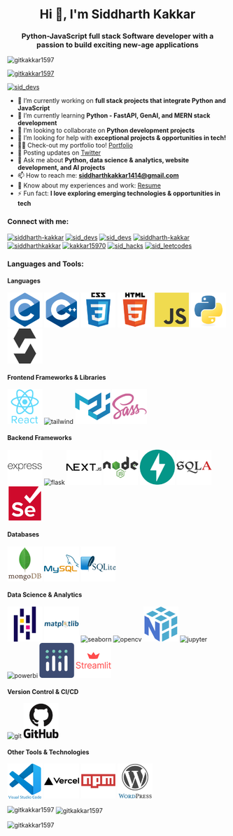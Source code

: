 <h1 align="center">Hi 👋, I'm Siddharth Kakkar</h1>
<h3 align="center">Python-JavaScript full stack Software developer with a passion to build exciting new-age applications</h3>

<p align="left"> <img src="https://komarev.com/ghpvc/?username=gitkakkar1597&label=Profile%20views&color=0e75b6&style=flat" alt="gitkakkar1597" /> </p>

<p align="left"> <a href="https://github.com/ryo-ma/github-profile-trophy"><img src="https://github-profile-trophy.vercel.app/?username=gitkakkar1597" alt="gitkakkar1597" /></a> </p>

<p align="left"> <a href="https://twitter.com/sid_devs" target="blank"><img src="https://img.shields.io/twitter/follow/sid_devs?logo=twitter&style=for-the-badge" alt="sid_devs" /></a> </p>

- 🔭 I’m currently working on **full stack projects that integrate Python and JavaScript**
- 🌱 I’m currently learning **Python - FastAPI, GenAI, and MERN stack development**
- 👯 I’m looking to collaborate on **Python development projects**
- 🤝 I’m looking for help with **exceptional projects & opportunities in tech!**
- 👨‍💻 Check-out my portfolio too! [Portfolio](https://glowing-marshmallow-1c4793.netlify.app/)
- 📝 Posting updates on [Twitter](https://twitter.com/sid_devs)
- 💬 Ask me about **Python, data science & analytics, website development, and AI projects**
- 📫 How to reach me: **siddharthkakkar1414@gmail.com**
- 📄 Know about my experiences and work: [Resume](https://drive.google.com/file/d/1_9Z612034nHzjNuYEe-GIRqHKR5Aa5pj/view?usp=sharing)
- ⚡ Fun fact: **I love exploring emerging technologies & opportunities in tech**

<h3 align="left">Connect with me:</h3>
<p align="left">
<a href="https://codepen.io/siddharth-kakkar" target="blank"><img align="center" src="https://raw.githubusercontent.com/rahuldkjain/github-profile-readme-generator/master/src/images/icons/Social/codepen.svg" alt="siddharth-kakkar" height="80" width="80" /></a>
<a href="https://dev.to/sid_devs" target="blank"><img align="center" src="https://raw.githubusercontent.com/rahuldkjain/github-profile-readme-generator/master/src/images/icons/Social/devto.svg" alt="sid_devs" height="80" width="80" /></a>
<a href="https://twitter.com/sid_devs" target="blank"><img align="center" src="https://raw.githubusercontent.com/rahuldkjain/github-profile-readme-generator/master/src/images/icons/Social/twitter.svg" alt="sid_devs" height="80" width="80" /></a>
<a href="https://linkedin.com/in/siddharth-kakkar" target="blank"><img align="center" src="https://raw.githubusercontent.com/rahuldkjain/github-profile-readme-generator/master/src/images/icons/Social/linked-in-alt.svg" alt="siddharth-kakkar" height="80" width="80" /></a>
<a href="https://kaggle.com/siddharthkakkar" target="blank"><img align="center" src="https://raw.githubusercontent.com/rahuldkjain/github-profile-readme-generator/master/src/images/icons/Social/kaggle.svg" alt="siddharthkakkar" height="80" width="80" /></a>
<a href="https://instagram.com/kakkar15970" target="blank"><img align="center" src="https://raw.githubusercontent.com/rahuldkjain/github-profile-readme-generator/master/src/images/icons/Social/instagram.svg" alt="kakkar15970" height="80" width="80" /></a>
<a href="https://www.hackerrank.com/sid_hacks" target="blank"><img align="center" src="https://raw.githubusercontent.com/rahuldkjain/github-profile-readme-generator/master/src/images/icons/Social/hackerrank.svg" alt="sid_hacks" height="80" width="80" /></a>
<a href="https://www.leetcode.com/sid_leetcodes" target="blank"><img align="center" src="https://raw.githubusercontent.com/rahuldkjain/github-profile-readme-generator/master/src/images/icons/Social/leet-code.svg" alt="sid_leetcodes" height="80" width="80" /></a>
</p>

<h3 align="left">Languages and Tools:</h3>

<h4>Languages</h4>
<p align="left">
<img src="https://raw.githubusercontent.com/devicons/devicon/master/icons/c/c-original.svg" alt="c" width="80" height="80"/>
<img src="https://raw.githubusercontent.com/devicons/devicon/master/icons/cplusplus/cplusplus-original.svg" alt="cplusplus" width="80" height="80"/>
<img src="https://raw.githubusercontent.com/devicons/devicon/master/icons/css3/css3-original-wordmark.svg" alt="css3" width="80" height="80"/>
<img src="https://raw.githubusercontent.com/devicons/devicon/master/icons/html5/html5-original-wordmark.svg" alt="html5" width="80" height="80"/>
<img src="https://raw.githubusercontent.com/devicons/devicon/master/icons/javascript/javascript-original.svg" alt="javascript" width="80" height="80"/>
<img src="https://raw.githubusercontent.com/devicons/devicon/master/icons/python/python-original.svg" alt="python" width="80" height="80"/>
<img src="https://github.com/devicons/devicon/blob/master/icons/solidity/solidity-plain.svg" alt="solidity" width="80" height="80"/>
</p>

<h4>Frontend Frameworks & Libraries</h4>
<p align="left">
<img src="https://raw.githubusercontent.com/devicons/devicon/master/icons/react/react-original-wordmark.svg" alt="react" width="80" height="80"/>
<img src="https://www.vectorlogo.zone/logos/tailwindcss/tailwindcss-icon.svg" alt="tailwind" width="80" height="80"/>
<img src="https://github.com/devicons/devicon/blob/master/icons/materialui/materialui-original.svg" alt="MaterialUI" width="80" height="80"/>
<img src="https://github.com/devicons/devicon/blob/master/icons/sass/sass-original.svg" alt="Sass" width="80" height="80"/>
</p>

<h4>Backend Frameworks</h4>
<p align="left">
<img src="https://raw.githubusercontent.com/devicons/devicon/master/icons/express/express-original-wordmark.svg" alt="express" width="80" height="80"/>
<img src="https://www.vectorlogo.zone/logos/pocoo_flask/pocoo_flask-icon.svg" alt="flask" width="80" height="80"/>
<img src="https://raw.githubusercontent.com/devicons/devicon/master/icons/nextjs/nextjs-original-wordmark.svg" alt="nextjs" width="80" height="80"/>
<img src="https://raw.githubusercontent.com/devicons/devicon/master/icons/nodejs/nodejs-original-wordmark.svg" alt="nodejs" width="80" height="80"/>
<img src="https://github.com/devicons/devicon/blob/master/icons/fastapi/fastapi-original.svg" alt="fastapi" width="80" height="80"/>
<img src="https://github.com/devicons/devicon/blob/master/icons/sqlalchemy/sqlalchemy-original.svg" alt="sql alchemy" width="80" height="80"/>
<img src="https://github.com/devicons/devicon/blob/master/icons/selenium/selenium-original.svg" alt="selenium" width="80" height="80"/>
</p>

<h4>Databases</h4>
<p align="left">
<img src="https://raw.githubusercontent.com/devicons/devicon/master/icons/mongodb/mongodb-original-wordmark.svg" alt="mongodb" width="80" height="80"/>
<img src="https://raw.githubusercontent.com/devicons/devicon/master/icons/mysql/mysql-original-wordmark.svg" alt="mysql" width="80" height="80"/>
<img src="https://github.com/devicons/devicon/blob/master/icons/sqlite/sqlite-original-wordmark.svg" alt="sqlite" width="80" height="80"/>
</p>

<h4>Data Science & Analytics</h4>
<p align="left">
<img src="https://raw.githubusercontent.com/devicons/devicon/master/icons/pandas/pandas-original.svg" alt="pandas" width="80" height="80"/>
<img src="https://github.com/devicons/devicon/blob/master/icons/matplotlib/matplotlib-original-wordmark.svg" alt="matplotlib" width="80" height="80"/>
<img src="https://seaborn.pydata.org/_images/logo-mark-lightbg.svg" alt="seaborn" width="80" height="80"/>
<img src="https://www.vectorlogo.zone/logos/opencv/opencv-icon.svg" alt="opencv" width="80" height="80"/>
<img src="https://raw.githubusercontent.com/devicons/devicon/master/icons/numpy/numpy-original.svg" alt="numpy" width="80" height="80"/>
<img src="https://www.vectorlogo.zone/logos/jupyter/jupyter-icon.svg" alt="jupyter" width="80" height="80"/>
<img src="https://seekvectorlogo.com/wp-content/uploads/2022/02/power-bi-vector-logo-2022" alt="powerbi" width="80" height="80"/>
<img src="https://github.com/devicons/devicon/blob/master/icons/plotly/plotly-original.svg" alt="plotly" width="80" height="80"/>
<img src="https://github.com/devicons/devicon/blob/master/icons/streamlit/streamlit-plain-wordmark.svg" alt="streamlit" width="80" height="80"/>
</p>

<h4>Version Control & CI/CD</h4>
<p align="left">
<img src="https://www.vectorlogo.zone/logos/git-scm/git-scm-icon.svg" alt="git" width="80" height="80"/>
<img src="https://github.com/devicons/devicon/blob/master/icons/github/github-original-wordmark.svg" alt="github" width="80" height="80"/>
</p>

<h4>Other Tools & Technologies</h4>
<p align="left">
<img src="https://raw.githubusercontent.com/devicons/devicon/master/icons/vscode/vscode-original-wordmark.svg" alt="vscode" width="80" height="80"/>
<img src="https://github.com/devicons/devicon/blob/master/icons/vercel/vercel-original-wordmark.svg" alt="vercel" width="80" height="80"/>
<img src="https://github.com/devicons/devicon/blob/master/icons/npm/npm-original-wordmark.svg" alt="npm" width="80" height="80"/>
<img src="https://github.com/devicons/devicon/blob/master/icons/wordpress/wordpress-original.svg" alt="wordpress" width="80" height="80"/>
</p>


<p><img align="left" src="https://github-readme-stats.vercel.app/api/top-langs?username=gitkakkar1597&show_icons=true&locale=en&layout=compact" alt="gitkakkar1597" /></p>
<p>&nbsp;<img align="center" src="https://github-readme-stats.vercel.app/api?username=gitkakkar1597&show_icons=true&locale=en" alt="gitkakkar1597" /></p>
<p><img align="center" src="https://github-readme-streak-stats.herokuapp.com/?user=gitkakkar1597&" alt="gitkakkar1597" /></p>
